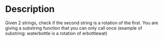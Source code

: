 # Description
Given 2 strings, check if the second string is a rotation of the first. You are giving a substring function that you can only call once (example of substring: waterbottle is a rotation of erbottlewat)
